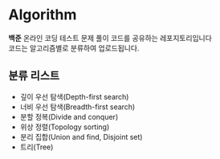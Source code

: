 # Algorithm

**백준** 온라인 코딩 테스트 문제 풀이 코드를 공유하는 레포지토리입니다</br>
코드는 알고리즘별로 분류하여 업로드됩니다.</br>

## 분류 리스트
* 깊이 우선 탐색(Depth-first search)
* 너비 우선 탐색(Breadth-first search)
* 분할 정복(Divide and conquer)
* 위상 정렬(Topology sorting)
* 분리 집합(Union and find, Disjoint set)
* 트리(Tree)
